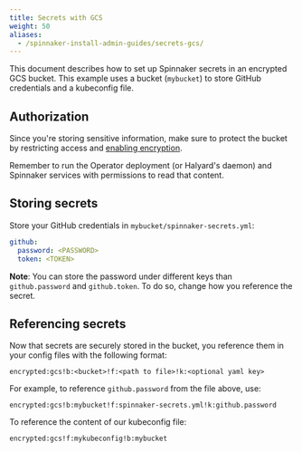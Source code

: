```yaml
---
title: Secrets with GCS
weight: 50
aliases:
  - /spinnaker-install-admin-guides/secrets-gcs/
---
```


This document describes how to set up Spinnaker secrets in an encrypted GCS bucket. This example uses a bucket (`mybucket`) to store GitHub credentials and a kubeconfig file.

## Authorization
Since you're storing sensitive information, make sure to protect the bucket by restricting access and [enabling encryption](https://cloud.google.com/storage/docs/encryption/).

Remember to run the Operator deployment (or Halyard's daemon) and Spinnaker services with permissions to read that content.

## Storing secrets
Store your GitHub credentials in `mybucket/spinnaker-secrets.yml`:

```yaml
github:
  password: <PASSWORD>
  token: <TOKEN>
```

**Note**: You can store the password under different keys than `github.password` and `github.token`. To do so, change how you reference the secret.


## Referencing secrets
Now that secrets are securely stored in the bucket, you reference them in your config files with the following format:

```
encrypted:gcs!b:<bucket>!f:<path to file>!k:<optional yaml key>
```


For example, to reference `github.password` from the file above, use:
```
encrypted:gcs!b:mybucket!f:spinnaker-secrets.yml!k:github.password
```

To reference the content of our kubeconfig file:
```
encrypted:gcs!f:mykubeconfig!b:mybucket
```
